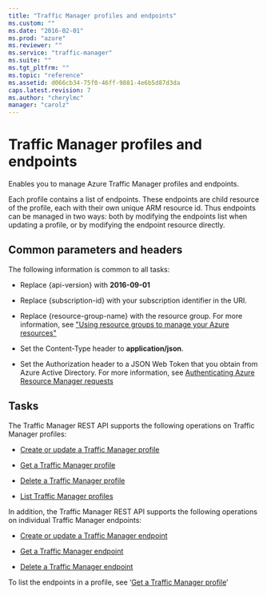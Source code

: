 ```yaml
---
title: "Traffic Manager profiles and endpoints"
ms.custom: ""
ms.date: "2016-02-01"
ms.prod: "azure"
ms.reviewer: ""
ms.service: "traffic-manager"
ms.suite: ""
ms.tgt_pltfrm: ""
ms.topic: "reference"
ms.assetid: d066cb34-75f0-46ff-9881-4e6b5d87d3da
caps.latest.revision: 7
ms.author: "cherylmc"
manager: "carolz"
---
```

# Traffic Manager profiles and endpoints
Enables you to manage Azure Traffic Manager profiles and endpoints.  
  
 Each profile contains a list of endpoints.  These endpoints are child resource of the profile, each with their own unique ARM resource id.  Thus endpoints can be managed in two ways: both by modifying the endpoints list when updating a profile, or by modifying the endpoint resource directly.  
  
##  <a name="bk_common"></a> Common parameters and headers  
 The following information is common to all tasks:  
  
-   Replace {api-version} with **2016-09-01**  
  
-   Replace {subscription-id} with your subscription identifier in the URI.  
  
-   Replace {resource-group-name} with the resource group. For more information, see ["Using resource groups to manage your Azure resources"](http://azure.microsoft.com/en-us/documentation/articles/azure-preview-portal-using-resource-groups/)  
  
-   Set the Content-Type header to **application/json**.  
  
-   Set the Authorization header to a JSON Web Token that you obtain from Azure Active Directory. For more information, see [Authenticating Azure Resource Manager requests](../../index.md)  
  
## Tasks  
 The Traffic Manager REST API supports the following operations on Traffic Manager profiles:  
  
-   [Create or update a Traffic Manager profile](create-or-update-a-traffic-manager-profile.md)  
  
-   [Get a Traffic Manager profile](get-a-traffic-manager-profile.md)  
  
-   [Delete a Traffic Manager profile](delete-a-traffic-manager-profile.md)  
  
-   [List Traffic Manager profiles](list-traffic-manager-profiles.md)  
  
 In addition, the Traffic Manager REST API supports the following operations on individual Traffic Manager endpoints:  
  
-   [Create or update a Traffic Manager endpoint](create-or-update-a-traffic-manager-endpoint.md)  
  
-   [Get a Traffic Manager endpoint](get-a-traffic-manager-endpoint.md)  
  
-   [Delete a Traffic Manager endpoint](delete-a-traffic-manager-endpoint.md)  
  
 To list the endpoints in a profile, see ‘[Get a Traffic Manager profile](get-a-traffic-manager-profile.md)’
